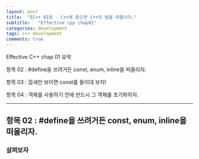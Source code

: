```yaml
---
layout: post
title:  "EC++ 01장 - C++에 왔으면 C++의 법을 따릅시다."
subtitle:   "Effective cpp chap01"
categories: development
tags: c++ development
comments: true
---
```


Effective C++ chap 01 요약

항목 02 : #define을 쓰려거든 const, enum, inline을 떠올리자.

항목 03 : 낌새만 보이면 const를 들이대 보자!

항목 04 : 객체를 사용하기 전에 반드시 그 객체를 초기화하자.


---
## 항목 02 : #define을 쓰려거든 const, enum, inline을 떠올리자.


### 살펴보자

